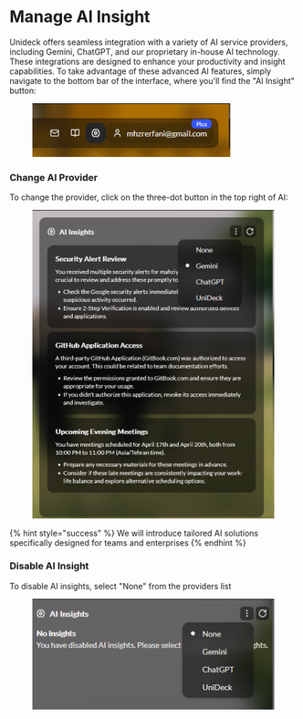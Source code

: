 # Manage AI Insight

Unideck offers seamless integration with a variety of AI service providers, including Gemini, ChatGPT, and our proprietary in-house AI technology. These integrations are designed to enhance your productivity and insight capabilities. To take advantage of these advanced AI features, simply navigate to the bottom bar of the interface, where you'll find the "AI Insight" button:

<figure><img src="../.gitbook/assets/image (7) (1) (1).png" alt=""><figcaption></figcaption></figure>

### Change AI Provider

To change the provider, click on the three-dot button in the top right of AI:

<figure><img src="../.gitbook/assets/image (12).png" alt=""><figcaption></figcaption></figure>

{% hint style="success" %}
We will introduce tailored AI solutions specifically designed for teams and enterprises
{% endhint %}

### Disable AI Insight

To disable AI insights, select "None" from the providers list

<figure><img src="../.gitbook/assets/image (13).png" alt=""><figcaption></figcaption></figure>
